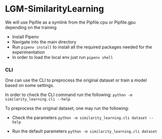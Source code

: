 # LGM-SimilarityLearning

We will use Pipfile as a symlink from the Pipfile.cpu or Pipfile.gpu depending
on the training


- Install Pipenv
- Navigate into the main directory
- Run `pipenv install` to install all the required packages needed for the experimentation
- In order to load the local env just run `pipenv shell`

### CLI
One can use the CLI to preprocess the original dataset or train a model based
on some settings.

In order to check the CLI command run the following:
```python -m similarity_learning.cli --help```


To preprocess the original dataset, one may run the following:

- Check the parameters
```python -m similarity_learning.cli dataset --help```

- Run the default parameters
```python -m similarity_learning.cli dataset```
